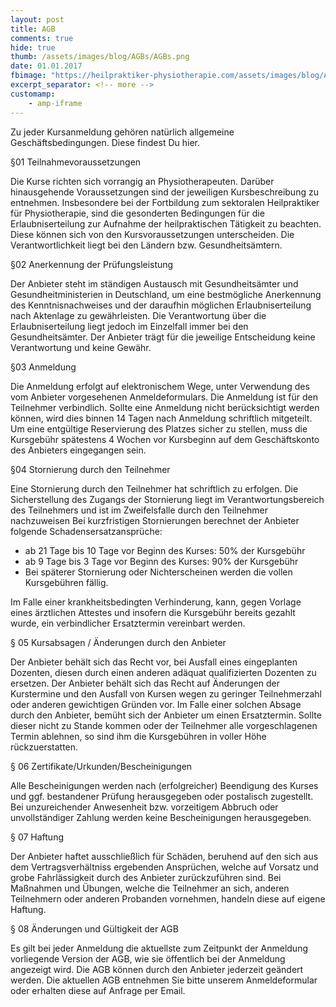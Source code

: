 ```yaml
---
layout: post
title: AGB
comments: true
hide: true
thumb: /assets/images/blog/AGBs/AGBs.png
date: 01.01.2017
fbimage: "https://heilpraktiker-physiotherapie.com/assets/images/blog/AGBs/AGBs.png"
excerpt_separator: <!-- more -->
customamp:
    - amp-iframe
---
```


<amp-img  src="/assets/images/blog/AGBs/AGBs.png" width="1583" height="1046" layout="responsive"></amp-img>
Zu jeder Kursanmeldung gehören natürlich allgemeine Geschäftsbedingungen. Diese findest Du hier.<!-- more -->  

§01 Teilnahmevoraussetzungen

Die Kurse richten sich vorrangig an Physiotherapeuten.
Darüber hinausgehende Voraussetzungen sind der jeweiligen Kursbeschreibung zu entnehmen.
Insbesondere bei der Fortbildung zum sektoralen Heilpraktiker für Physiotherapie, sind die gesonderten Bedingungen für die Erlaubniserteilung zur Aufnahme der heilpraktischen Tätigkeit zu beachten. Diese können sich von den Kursvoraussetzungen unterscheiden. Die Verantwortlichkeit liegt bei den Ländern bzw. Gesundheitsämtern.
 

§02 Anerkennung der Prüfungsleistung

Der Anbieter steht im ständigen Austausch mit Gesundheitsämter und Gesundheitministerien in Deutschland, um eine bestmögliche Anerkennung des Kenntnisnachweises und der daraufhin möglichen Erlaubniserteilung nach Aktenlage zu gewährleisten. Die Verantwortung über die Erlaubniserteilung liegt jedoch im Einzelfall immer bei den Gesundheitsämter. Der Anbieter trägt für die jeweilige Entscheidung keine Verantwortung und keine Gewähr.
 

 §03 Anmeldung

Die Anmeldung erfolgt auf elektronischem Wege, unter Verwendung des vom Anbieter vorgesehenen Anmeldeformulars.
Die Anmeldung ist für den Teilnehmer verbindlich.
Sollte eine Anmeldung nicht berücksichtigt werden können, wird dies binnen 14 Tagen nach Anmeldung schriftlich mitgeteilt.
Um eine entgültige Reservierung des Platzes sicher zu stellen, muss die Kursgebühr spätestens 4 Wochen vor Kursbeginn auf dem Geschäftskonto des Anbieters eingegangen sein.
 

§04 Stornierung durch den Teilnehmer

Eine Stornierung durch den Teilnehmer hat schriftlich zu erfolgen.
Die Sicherstellung des Zugangs der Stornierung liegt im Verantwortungsbereich des Teilnehmers und ist im Zweifelsfalle durch den Teilnehmer nachzuweisen
Bei kurzfristigen Stornierungen berechnet der Anbieter folgende Schadensersatzansprüche:  

-  ab 21 Tage bis 10 Tage vor Beginn des Kurses:  50% der Kursgebühr
-  ab 9 Tage bis 3 Tage vor Beginn des Kurses:  90% der Kursgebühr
-  Bei späterer Stornierung oder Nichterscheinen werden die vollen Kursgebühren fällig.

Im Falle einer krankheitsbedingten Verhinderung, kann, gegen Vorlage eines ärztlichen Attestes und insofern die Kursgebühr bereits gezahlt wurde, ein verbindlicher Ersatztermin vereinbart werden.
 

§ 05 Kursabsagen / Änderungen durch den Anbieter

Der Anbieter behält sich das Recht vor, bei Ausfall eines eingeplanten Dozenten, diesen durch einen anderen adäquat qualifizierten Dozenten zu ersetzen.
Der Anbieter behält sich das Recht auf Änderungen der Kurstermine und den Ausfall von Kursen wegen zu geringer Teilnehmerzahl oder anderen gewichtigen Gründen vor.
Im Falle einer solchen Absage durch den Anbieter, bemüht sich der Anbieter um einen Ersatztermin. Sollte dieser nicht zu Stande kommen oder der Teilnehmer alle vorgeschlagenen Termin ablehnen, so sind ihm die Kursgebühren in voller Höhe rückzuerstatten.
 

§ 06 Zertifikate/Urkunden/Bescheinigungen

Alle Bescheinigungen werden nach (erfolgreicher) Beendigung des Kurses und ggf. bestandener Prüfung herausgegeben oder postalisch zugestellt.
Bei unzureichender Anwesenheit bzw. vorzeitigem Abbruch oder unvollständiger Zahlung werden keine Bescheinigungen herausgegeben.
 

§ 07 Haftung

Der Anbieter haftet ausschließlich für Schäden, beruhend auf den sich aus dem Vertragsverhältniss ergebenden Ansprüchen, welche auf Vorsatz und grobe Fahrlässigkeit durch des Anbieter zurückzuführen sind.
Bei Maßnahmen und Übungen, welche die Teilnehmer an sich, anderen Teilnehmern oder anderen Probanden vornehmen, handeln diese auf eigene Haftung.
 

§ 08 Änderungen und Gültigkeit der AGB

Es gilt bei jeder Anmeldung die aktuellste zum Zeitpunkt der Anmeldung vorliegende Version der AGB, wie sie öffentlich bei der Anmeldung angezeigt wird.
Die AGB können durch den Anbieter jederzeit geändert werden. Die aktuellen AGB entnehmen Sie bitte unserem Anmeldeformular oder erhalten diese auf Anfrage per Email.